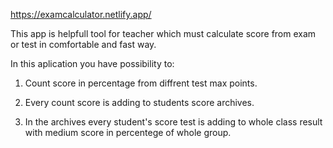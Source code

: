 https://examcalculator.netlify.app/

This app is helpfull tool for teacher which must calculate score from exam or test in comfortable and fast way.

In this aplication you have possibility to:

1. Count score in percentage from diffrent test max points.

2. Every count score is adding to students score archives.

3. In the archives every student's score test is adding to whole class result with medium score in percentege of whole group.

